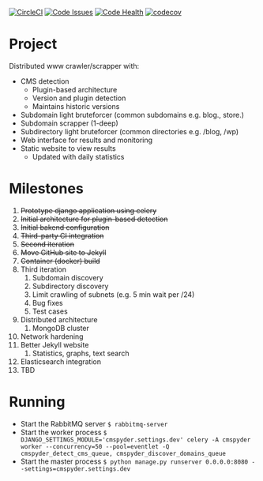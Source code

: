 [![CircleCI](https://circleci.com/gh/j4v/CMSpyder/tree/master.svg?style=shield)](https://circleci.com/gh/j4v/CMSpyder/tree/master)
[![Code Issues](https://www.quantifiedcode.com/api/v1/project/6f2f61d35ba345e7be82fad62c2d883c/badge.svg)](https://www.quantifiedcode.com/app/project/6f2f61d35ba345e7be82fad62c2d883c)
[![Code Health](https://landscape.io/github/j4v/CMSpyder/master/landscape.svg?style=flat)](https://landscape.io/github/j4v/CMSpyder/master)
[![codecov](https://codecov.io/gh/j4v/CMSpyder/branch/master/graph/badge.svg)](https://codecov.io/gh/j4v/CMSpyder)

# Project
Distributed www crawler/scrapper with:
- CMS detection
    - Plugin-based architecture
    - Version and plugin detection
    - Maintains historic versions
- Subdomain light bruteforcer (common subdomains e.g. blog., store.)
- Subdomain scrapper (1-deep)
- Subdirectory light bruteforcer (common directories e.g. /blog, /wp)
- Web interface for results and monitoring
- Static website to view results
    - Updated with daily statistics

# Milestones
1. ~~Prototype django application using celery~~
2. ~~Initial architecture for plugin-based detection~~
3. ~~Initial bakend configuration~~
4. ~~Third-party CI integration~~
5. ~~Second iteration~~
6. ~~Move GitHub site to Jekyll~~
7. ~~Container (docker) build~~
8. Third iteration
    1. Subdomain discovery
    2. Subdirectory discovery
    3. Limit crawling of subnets (e.g. 5 min wait per /24)
    4. Bug fixes
    5. Test cases
9. Distributed architecture
    1. MongoDB cluster
10. Network hardening
11. Better Jekyll website
    1. Statistics, graphs, text search
12. Elasticsearch integration    
13. TBD

#  Running
- Start the RabbitMQ server
`$ rabbitmq-server`
- Start the worker process
`$ DJANGO_SETTINGS_MODULE='cmspyder.settings.dev' celery -A cmspyder worker --concurrency=50 --pool=eventlet -Q cmspyder_detect_cms_queue, cmspyder_discover_domains_queue`
- Start the master process
`$ python manage.py runserver 0.0.0.0:8080 --settings=cmspyder.settings.dev`
